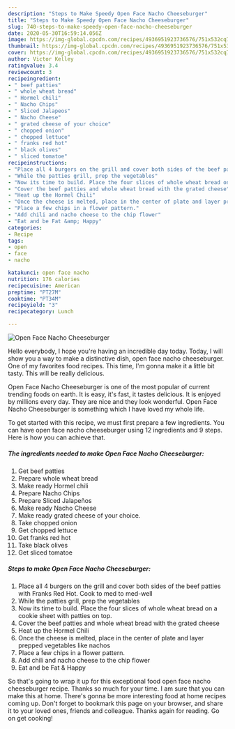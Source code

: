 ```yaml
---
description: "Steps to Make Speedy Open Face Nacho Cheeseburger"
title: "Steps to Make Speedy Open Face Nacho Cheeseburger"
slug: 740-steps-to-make-speedy-open-face-nacho-cheeseburger
date: 2020-05-30T16:59:14.056Z
image: https://img-global.cpcdn.com/recipes/4936951923736576/751x532cq70/open-face-nacho-cheeseburger-recipe-main-photo.jpg
thumbnail: https://img-global.cpcdn.com/recipes/4936951923736576/751x532cq70/open-face-nacho-cheeseburger-recipe-main-photo.jpg
cover: https://img-global.cpcdn.com/recipes/4936951923736576/751x532cq70/open-face-nacho-cheeseburger-recipe-main-photo.jpg
author: Victor Kelley
ratingvalue: 3.4
reviewcount: 3
recipeingredient:
- " beef patties"
- " whole wheat bread"
- " Hormel chili"
- " Nacho Chips"
- " Sliced Jalapeos"
- " Nacho Cheese"
- " grated cheese of your choice"
- " chopped onion"
- " chopped lettuce"
- " franks red hot"
- " black olives"
- " sliced tomatoe"
recipeinstructions:
- "Place all 4 burgers on the grill and cover both sides of the beef patties with Franks Red Hot. Cook to med to med-well"
- "While the patties grill, prep the vegetables"
- "Now its time to build. Place the four slices of whole wheat bread on a cookie sheet with patties on top."
- "Cover the beef patties and whole wheat bread with the grated cheese"
- "Heat up the Hormel Chili"
- "Once the cheese is melted, place in the center of plate and layer prepped vegetables like nachos"
- "Place a few chips in a flower pattern."
- "Add chili and nacho cheese to the chip flower"
- "Eat and be Fat &amp; Happy"
categories:
- Recipe
tags:
- open
- face
- nacho

katakunci: open face nacho 
nutrition: 176 calories
recipecuisine: American
preptime: "PT27M"
cooktime: "PT34M"
recipeyield: "3"
recipecategory: Lunch

---
```



![Open Face Nacho Cheeseburger](https://img-global.cpcdn.com/recipes/4936951923736576/751x532cq70/open-face-nacho-cheeseburger-recipe-main-photo.jpg)

Hello everybody, I hope you're having an incredible day today. Today, I will show you a way to make a distinctive dish, open face nacho cheeseburger. One of my favorites food recipes. This time, I'm gonna make it a little bit tasty. This will be really delicious.



Open Face Nacho Cheeseburger is one of the most popular of current trending foods on earth. It is easy, it's fast, it tastes delicious. It is enjoyed by millions every day. They are nice and they look wonderful. Open Face Nacho Cheeseburger is something which I have loved my whole life.


To get started with this recipe, we must first prepare a few ingredients. You can have open face nacho cheeseburger using 12 ingredients and 9 steps. Here is how you can achieve that.

<!--inarticleads1-->

##### The ingredients needed to make Open Face Nacho Cheeseburger:

1. Get  beef patties
1. Prepare  whole wheat bread
1. Make ready  Hormel chili
1. Prepare  Nacho Chips
1. Prepare  Sliced Jalapeños
1. Make ready  Nacho Cheese
1. Make ready  grated cheese of your choice.
1. Take  chopped onion
1. Get  chopped lettuce
1. Get  franks red hot
1. Take  black olives
1. Get  sliced tomatoe




<!--inarticleads2-->

##### Steps to make Open Face Nacho Cheeseburger:

1. Place all 4 burgers on the grill and cover both sides of the beef patties with Franks Red Hot. Cook to med to med-well
1. While the patties grill, prep the vegetables
1. Now its time to build. Place the four slices of whole wheat bread on a cookie sheet with patties on top.
1. Cover the beef patties and whole wheat bread with the grated cheese
1. Heat up the Hormel Chili
1. Once the cheese is melted, place in the center of plate and layer prepped vegetables like nachos
1. Place a few chips in a flower pattern.
1. Add chili and nacho cheese to the chip flower
1. Eat and be Fat &amp; Happy




So that's going to wrap it up for this exceptional food open face nacho cheeseburger recipe. Thanks so much for your time. I am sure that you can make this at home. There's gonna be more interesting food at home recipes coming up. Don't forget to bookmark this page on your browser, and share it to your loved ones, friends and colleague. Thanks again for reading. Go on get cooking!

